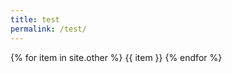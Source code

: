 ```yaml
---
title: test
permalink: /test/
---
```


{% for item in site.other %}
    {{ item }}
{% endfor %}